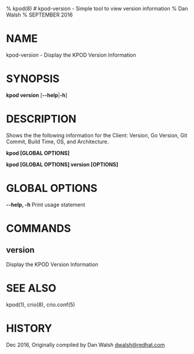 % kpod(8) # kpod-version - Simple tool to view version information
% Dan Walsh
% SEPTEMBER 2016
# NAME
kpod-version - Display the KPOD Version Information

# SYNOPSIS
**kpod version**
[**--help**|**-h**]

# DESCRIPTION
Shows the the following information for the Client: Version, Go Version, Git Commit, Build Time,
OS, and Architecture.

**kpod [GLOBAL OPTIONS]**

**kpod [GLOBAL OPTIONS] version [OPTIONS]**

# GLOBAL OPTIONS

**--help, -h**
  Print usage statement

# COMMANDS

## version
Display the KPOD Version Information

# SEE ALSO
kpod(1), crio(8), crio.conf(5)

# HISTORY
Dec 2016, Originally compiled by Dan Walsh <dwalsh@redhat.com>
